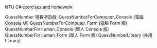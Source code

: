 NTU C# exercises and homework

GuessNumber 猜數字遊戲¸
    GuessNumberForComputer_Console	(電腦 Console 版)
    GuessNumberForComputer_Form	    (電腦 Form 版)
    GuessNumberForHuman_Console	    (單人 Console 版)
    GuessNumberForHuman_Form	      (單人 Form 版)
    GuessNumberLibrary		          (共用Library)
